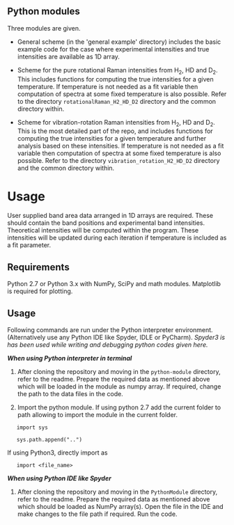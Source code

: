 ## Python modules

Three modules are given.
 - General scheme (in the 'general example' directory) includes the basic example code for the case where experimental intensities and true intensities are available as 1D array.

 - Scheme for the pure rotational Raman intensities from H<sub>2</sub>, HD and D<sub>2</sub>. This includes functions for computing the true intensities for a given temperature. If temperature is not needed as a fit variable then computation of spectra at some fixed temperature is also possible. Refer to the directory `rotationalRaman_H2_HD_D2` directory and the common directory within.  

 - Scheme for vibration-rotation Raman intensities from H<sub>2</sub>, HD and D<sub>2</sub>. This is the most detailed part of the repo, and includes functions for computing the true intensities for a given temperature and further analysis based on these intensities. If temperature is not needed as a fit variable then computation of spectra at some fixed temperature is also possible. Refer to the directory `vibration_rotation_H2_HD_D2` directory and the common directory within.

# Usage
User supplied band area data arranged in 1D arrays are required. These should contain the band positions and experimental band intensities. Theoretical intensities will be computed within the program. These intensities will be updated during each iteration if temperature is included as a fit parameter.

Requirements
----------------
Python 2.7 or Python 3.x with NumPy, SciPy and math modules. Matplotlib is required for plotting.

Usage
----------------
Following commands are run under the Python interpreter environment. (Alternatively use any Python IDE like Spyder, IDLE or PyCharm). *Spyder3 is has been used while writing and debugging  python  codes given  here.*

***When using Python interpreter in terminal***

1. After cloning the repository and moving in the `python-module` directory,  refer to the readme.  Prepare the required data as mentioned above which will be loaded in the module as numpy array. If required, change the path to the data files in the code.  

2. Import the python module. If  using python 2.7 add the current folder to path allowing to import the module in the current folder.

```
   import sys

   sys.path.append("..")
```

If using Python3, directly import as

  ```
     import <file_name>
  ```

***When using Python IDE like Spyder***

1. After cloning the repository and moving in the `PythonModule` directory,  refer to the readme.  Prepare the required data as mentioned above which should be loaded as NumPy array(s). Open the  file in the IDE and make changes to the file path if required. Run the code.
